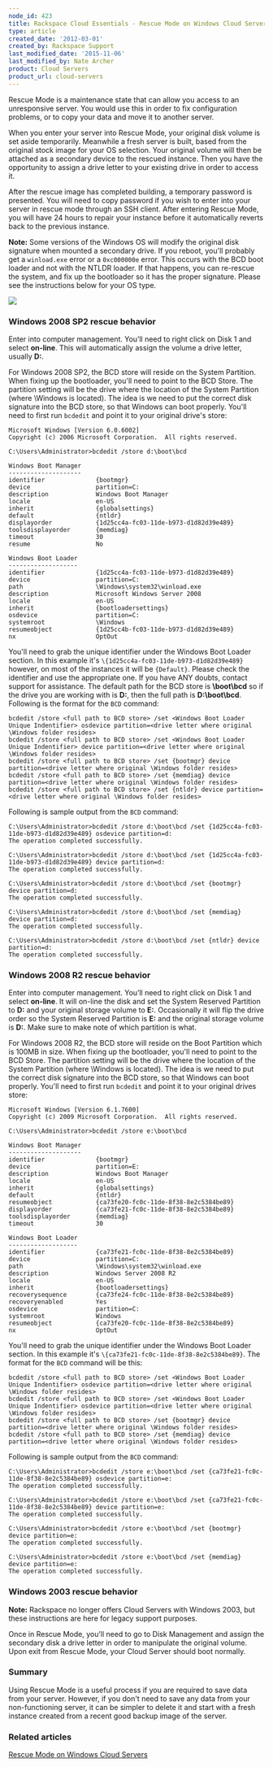 ```yaml
---
node_id: 423
title: Rackspace Cloud Essentials - Rescue Mode on Windows Cloud Servers behaviors
type: article
created_date: '2012-03-01'
created_by: Rackspace Support
last_modified_date: '2015-11-06'
last_modified_by: Nate Archer
product: Cloud Servers
product_url: cloud-servers
---
```


Rescue Mode is a maintenance state that can allow you access to an unresponsive server. You would use this in order to fix configuration problems, or to copy your data and move it to another server.  

When you enter your server into Rescue Mode, your original disk volume is set aside temporarily. Meanwhile a fresh server is built, based from the original stock image for your OS selection. Your original volume will then be attached as a secondary device to the rescued instance. Then you have the opportunity to assign a drive letter to your existing drive in order to access it.  

After the rescue image has completed building, a temporary password is presented. You will need to copy password if you wish to enter into your server in rescue mode through an SSH client. After entering Rescue Mode, you will have 24 hours to repair your instance before it automatically reverts back to the previous instance.

**Note:** Some versions of the Windows OS will modify the original disk signature when mounted a secondary drive. If you reboot, you'll probably get a `winload.exe` error or a `0xc000000e` error. This occurs with the BCD boot loader and not with the NTLDR loader. If that happens, you can re-rescue the system, and fix up the bootloader so it has the proper signature. Please see the instructions below for your OS type.

![](https://8026b2e3760e2433679c-fffceaebb8c6ee053c935e8915a3fbe7.ssl.cf2.rackcdn.com/winresfail.jpg)

### Windows 2008 SP2 rescue behavior

Enter into computer management. You’ll need to right click on Disk 1 and select **on-line**. This will automatically assign the volume a drive letter, usually **D:**.

For Windows 2008 SP2, the BCD store will reside on the System Partition. When fixing up the bootloader, you'll need to point to the BCD Store. The partition setting will be the drive where the location of the System Partition (where \Windows is located). The idea is we need to put the correct disk signature into the BCD store, so that Windows can boot properly. You'll need to first run `bcdedit` and point it to your original drive's store:

    Microsoft Windows [Version 6.0.6002]
    Copyright (c) 2006 Microsoft Corporation.  All rights reserved.

    C:\Users\Administrator>bcdedit /store d:\boot\bcd

    Windows Boot Manager
    --------------------
    identifier              {bootmgr}
    device                  partition=C:
    description             Windows Boot Manager
    locale                  en-US
    inherit                 {globalsettings}
    default                 {ntldr}
    displayorder            {1d25cc4a-fc03-11de-b973-d1d82d39e489}
    toolsdisplayorder       {memdiag}
    timeout                 30
    resume                  No

    Windows Boot Loader
    -------------------
    identifier              {1d25cc4a-fc03-11de-b973-d1d82d39e489}
    device                  partition=C:
    path                    \Windows\system32\winload.exe
    description             Microsoft Windows Server 2008
    locale                  en-US
    inherit                 {bootloadersettings}
    osdevice                partition=C:
    systemroot              \Windows
    resumeobject            {1d25cc4b-fc03-11de-b973-d1d82d39e489}
    nx                      OptOut

You'll need to grab the unique identifier under the Windows Boot Loader section. In this example it's `\{1d25cc4a-fc03-11de-b973-d1d82d39e489}` however, on most of the instances it will be `{Default}`. Please check the identifier and use the appropriate one. If you have ANY doubts, contact support for assistance. The default path for the BCD store is **\boot\bcd** so if the drive you are working with is **D:**, then the full path is **D:\boot\bcd**. Following is the format for the `BCD` command:

    bcdedit /store <full path to BCD store> /set <Windows Boot Loader Unique Indentifier> osdevice partition=<drive letter where original \Windows folder resides>
    bcdedit /store <full path to BCD store> /set <Windows Boot Loader Unique Indentifier> device partition=<drive letter where original \Windows folder resides>
    bcdedit /store <full path to BCD store> /set {bootmgr} device partition=<drive letter where original \Windows folder resides>
    bcdedit /store <full path to BCD store> /set {memdiag} device partition=<drive letter where original \Windows folder resides>
    bcdedit /store <full path to BCD store> /set {ntldr} device partition=<drive letter where original \Windows folder resides>

Following is sample output from the `BCD` command:

    C:\Users\Administrator>bcdedit /store d:\boot\bcd /set {1d25cc4a-fc03-11de-b973-d1d82d39e489} osdevice partition=d:
    The operation completed successfully.

    C:\Users\Administrator>bcdedit /store d:\boot\bcd /set {1d25cc4a-fc03-11de-b973-d1d82d39e489} device partition=d:
    The operation completed successfully.

    C:\Users\Administrator>bcdedit /store d:\boot\bcd /set {bootmgr} device partition=d:
    The operation completed successfully.

    C:\Users\Administrator>bcdedit /store d:\boot\bcd /set {memdiag} device partition=d:
    The operation completed successfully.

    C:\Users\Administrator>bcdedit /store d:\boot\bcd /set {ntldr} device partition=d:
    The operation completed successfully.

### Windows 2008 R2 rescue behavior

Enter into computer management. You’ll need to right click on Disk 1 and select **on-line**. It will on-line the disk and set the System Reserved Partition to **D:** and your original storage volume to **E:**. Occasionally it will flip the drive order so the System Reserved Partition is **E:** and the original storage volume is **D:**. Make sure to make note of which partition is what.

For Windows 2008 R2, the BCD store will reside on the Boot Partition which is 100MB in size. When fixing up the bootloader, you'll need to point to the BCD Store. The partition setting will be the drive where the location of the System Partition (where \Windows is located). The idea is we need to put the correct disk signature into the BCD store, so that Windows can boot properly. You'll need to first run `bcdedit` and point it to your original drives store:

    Microsoft Windows [Version 6.1.7600]
    Copyright (c) 2009 Microsoft Corporation.  All rights reserved.

    C:\Users\Administrator>bcdedit /store e:\boot\bcd

    Windows Boot Manager
    --------------------
    identifier              {bootmgr}
    device                  partition=E:
    description             Windows Boot Manager
    locale                  en-US
    inherit                 {globalsettings}
    default                 {ntldr}
    resumeobject            {ca73fe20-fc0c-11de-8f38-8e2c5384be89}
    displayorder            {ca73fe21-fc0c-11de-8f38-8e2c5384be89}
    toolsdisplayorder       {memdiag}
    timeout                 30

    Windows Boot Loader
    -------------------
    identifier              {ca73fe21-fc0c-11de-8f38-8e2c5384be89}
    device                  partition=C:
    path                    \Windows\system32\winload.exe
    description             Windows Server 2008 R2
    locale                  en-US
    inherit                 {bootloadersettings}
    recoverysequence        {ca73fe24-fc0c-11de-8f38-8e2c5384be89}
    recoveryenabled         Yes
    osdevice                partition=C:
    systemroot              Windows
    resumeobject            {ca73fe20-fc0c-11de-8f38-8e2c5384be89}
    nx                      OptOut

You'll need to grab the unique identifier under the Windows Boot Loader section. In this example it's `\{ca73fe21-fc0c-11de-8f38-8e2c5384be89}`. The format for the `BCD` command will be this:

    bcdedit /store <full path to BCD store> /set <Windows Boot Loader Unique Indentifier> osdevice partition=<drive letter where original \Windows folder resides>
    bcdedit /store <full path to BCD store> /set <Windows Boot Loader Unique Indentifier> osdevice partition=<drive letter where original \Windows folder resides>
    bcdedit /store <full path to BCD store> /set {bootmgr} device partition=<drive letter where original \Windows folder resides>
    bcdedit /store <full path to BCD store> /set {memdiag} device partition=<drive letter where original \Windows folder resides>

Following is sample output from the `BCD` command:

    C:\Users\Administrator>bcdedit /store e:\boot\bcd /set {ca73fe21-fc0c-11de-8f38-8e2c5384be89} osdevice partition=e:
    The operation completed successfully.

    C:\Users\Administrator>bcdedit /store e:\boot\bcd /set {ca73fe21-fc0c-11de-8f38-8e2c5384be89} device partition=e:
    The operation completed successfully.

    C:\Users\Administrator>bcdedit /store e:\boot\bcd /set {bootmgr} device partition=e:
    The operation completed successfully.

    C:\Users\Administrator>bcdedit /store e:\boot\bcd /set {memdiag} device partition=e:
    The operation completed successfully.

### Windows 2003 rescue behavior

**Note:** Rackspace no longer offers Cloud Servers with Windows 2003, but these instructions are here for legacy support purposes.

Once in Rescue Mode, you’ll need to go to Disk Management and assign the secondary disk a drive letter in order to manipulate the original volume.  Upon exit from Rescue Mode, your Cloud Server should boot normally.

### Summary

Using Rescue Mode is a useful process if you are required to save data from your server.  However, if you don't need to save any data from your non-functioning server, it can be simpler to delete it and start with a fresh instance created from a recent good backup image of the server.

### Related articles

[Rescue Mode on Windows Cloud Servers](/how-to/rescue-mode-on-windows-servers)
